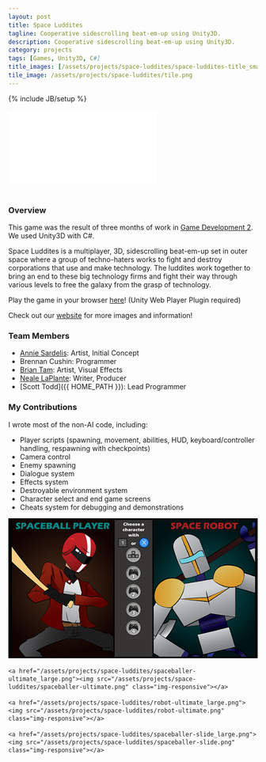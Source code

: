 ```yaml
---
layout: post
title: Space Luddites
tagline: Cooperative sidescrolling beat-em-up using Unity3D.
description: Cooperative sidescrolling beat-em-up using Unity3D.
category: projects
tags: [Games, Unity3D, C#]
title_images: [/assets/projects/space-luddites/space-luddites-title_small.png]
tile_image: /assets/projects/space-luddites/tile.png
---
```

{% include JB/setup %}

<div class="video-wrapper"><iframe src="//player.vimeo.com/video/92751871" frameborder="0" webkitallowfullscreen mozallowfullscreen allowfullscreen></iframe></div>

<br>

<h3>Overview</h3>

This game was the result of three months of work in <a href="http://gamedev2-s14.wp.rpi.edu/">Game Development 2</a>. We used Unity3D with C#.

Space Luddites is a multiplayer, 3D, sidescrolling beat-em-up set in outer space where a group of techno-haters works to fight and destroy corporations that use and make technology. The luddites work together to bring an end to these big technology firms and fight their way through various levels to free the galaxy from the grasp of technology.

Play the game in your browser <a href="/assets/projects/space-luddites/web-build.html">here</a>! (Unity Web Player Plugin required)

Check out our <a href="http://spaceluddites.weebly.com/">website</a> for more images and information!

<h3>Team Members</h3>

* [Annie Sardelis](http://asardelis3.wix.com/portfolio/): Artist, Initial Concept
* Brennan Cushin: Programmer
* [Brian Tam](http://xinoph.webatu.com/): Artist, Visual Effects
* [Neale LaPlante](http://diokatsu.wix.com/portfolio/): Writer, Producer
* [Scott Todd]({{ HOME_PATH }}): Lead Programmer

<h3>My Contributions</h3>

I wrote most of the non-AI code, including:

* Player scripts (spawning, movement, abilities, HUD, keyboard/controller handling, respawning with checkpoints)
* Camera control
* Enemy spawning
* Dialogue system
* Effects system
* Destroyable environment system
* Character select and end game screens
* Cheats system for debugging and demonstrations

<div class="project-images">
    <a href="/assets/projects/space-luddites/character-select_large.png"><img src="/assets/projects/space-luddites/character-select.png" class="img-responsive"></a>

    <a href="/assets/projects/space-luddites/spaceballer-ultimate_large.png"><img src="/assets/projects/space-luddites/spaceballer-ultimate.png" class="img-responsive"></a>

    <a href="/assets/projects/space-luddites/robot-ultimate_large.png"><img src="/assets/projects/space-luddites/robot-ultimate.png" class="img-responsive"></a>

    <a href="/assets/projects/space-luddites/spaceballer-slide_large.png"><img src="/assets/projects/space-luddites/spaceballer-slide.png" class="img-responsive"></a>
</div>
